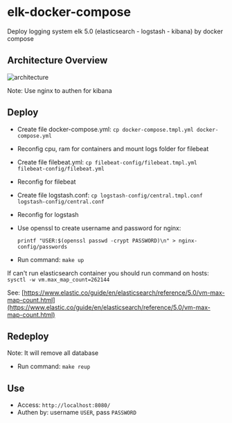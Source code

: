 # elk-docker-compose
Deploy logging system elk 5.0 (elasticsearch - logstash - kibana) by docker compose

## Architecture Overview 

![architecture](https://github.com/cuongnb14/elk-docker-compose/raw/master/architecture.png)

Note: Use nginx to authen for kibana

## Deploy

- Create file docker-compose.yml: `cp docker-compose.tmpl.yml docker-compose.yml`

- Reconfig cpu, ram for containers and mount logs folder for filebeat

- Create file filebeat.yml:  `cp filebeat-config/filebeat.tmpl.yml filebeat-config/filebeat.yml`

- Reconfig for filebeat

- Create file logstash.conf: `cp logstash-config/central.tmpl.conf logstash-config/central.conf`

- Reconfig for logstash

- Use openssl to create username and password for nginx: 

    `printf "USER:$(openssl passwd -crypt PASSWORD)\n" > nginx-config/passwords`

- Run command: `make up`

If can't run elasticsearch container you should run command on hosts: `sysctl -w vm.max_map_count=262144`

See: [https://www.elastic.co/guide/en/elasticsearch/reference/5.0/vm-max-map-count.html](https://www.elastic.co/guide/en/elasticsearch/reference/5.0/vm-max-map-count.html)
## Redeploy

Note: It will remove all database

- Run command: `make reup`

## Use

- Access: `http://localhost:8080/`
- Authen by: username `USER`, pass `PASSWORD`
